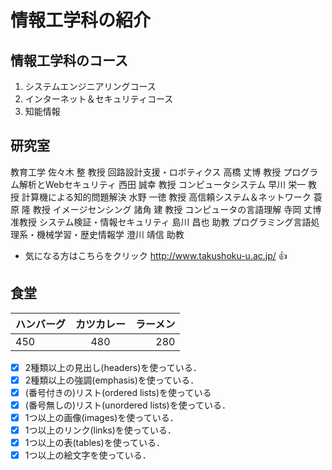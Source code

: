 # 情報工学科の紹介

<!-- Markdown記法を使って学科の紹介ページを作る -->

## 情報工学科のコース

1. システムエンジニアリングコース
2. インターネット＆セキュリティコース
1. 知能情報

## 研究室
教育工学	佐々木 整 教授
回路設計支援・ロボティクス	高橋 丈博 教授
プログラム解析とWebセキュリティ	西田 誠幸 教授
コンピュータシステム	早川 栄一 教授
計算機による知的問題解決	水野 一徳 教授
高信頼システム＆ネットワーク	蓑原 隆 教授
イメージセンシング	諸角 建 教授
コンピュータの言語理解	寺岡 丈博 准教授
システム検証・情報セキュリティ	島川 昌也 助教
プログラミング言語処理系・機械学習・歴史情報学	澄川 靖信 助教

- 気になる方はこちらをクリック http://www.takushoku-u.ac.jp/
:+1:
## 食堂
|ハンバーグ|カツカレー|ラーメン|
|:---|:---:|---:|
| 450| 480 | 280|

<!-- この部分より上に記述を追加して下のチェックボックスで確認する -->
- [x] 2種類以上の見出し(headers)を使っている．
- [x] 2種類以上の強調(emphasis)を使っている．
- [x] (番号付きの)リスト(ordered lists)を使っている
- [x] (番号無しの)リスト(unordered lists)を使っている．
- [x] 1つ以上の画像(images)を使っている．
- [x] 1つ以上のリンク(links)を使っている．
- [x] 1つ以上の表(tables)を使っている．
- [x] 1つ以上の絵文字を使っている．
